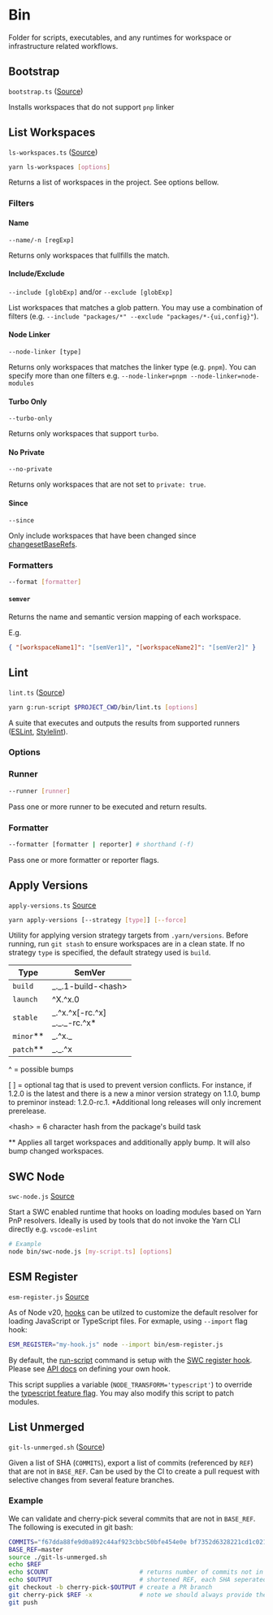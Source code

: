 # Bin

Folder for scripts, executables, and any runtimes for workspace or infrastructure related workflows.

## Bootstrap

`bootstrap.ts` ([Source](bootstrap.ts))

Installs workspaces that do not support `pnp` linker

## List Workspaces

`ls-workspaces.ts` ([Source](ls-workspaces.ts))

```sh
yarn ls-workspaces [options]
```

Returns a list of workspaces in the project. See options bellow.

### Filters

#### Name

`--name/-n [regExp]`

Returns only workspaces that fullfills the match.

#### Include/Exclude

`--include [globExp]` and/or `--exclude [globExp]`

List workspaces that matches a glob pattern. You may use a combination of filters (e.g. `--include "packages/*" --exclude "packages/*-{ui,config}"`).

#### Node Linker

`--node-linker [type]`

Returns only workspaces that matches the linker type (e.g. `pnpm`). You can specify more than one filters e.g. `--node-linker=pnpm --node-linker=node-modules`

#### Turbo Only

`--turbo-only`

Returns only workspaces that support `turbo`.

#### No Private

`--no-private`

Returns only workspaces that are not set to `private: true`.

#### Since

`--since`

Only include workspaces that have been changed since [changesetBaseRefs](https://yarnpkg.com/configuration/yarnrc#changesetBaseRefs).

### Formatters

```sh
--format [formatter]
```

#### `semver`

Returns the name and semantic version mapping of each workspace.

E.g.

```json
{ "[workspaceName1]": "[semVer1]", "[workspaceName2]": "[semVer2]" }
```

## Lint

`lint.ts` ([Source](lint.ts))

```sh
yarn g:run-script $PROJECT_CWD/bin/lint.ts [options]
```

A suite that executes and outputs the results from supported runners ([ESLint](utils/README.md#eslint), [Stylelint](../packages/stylelint-config/utils/runners.ts)).

### Options

### Runner

```sh
--runner [runner]
```

Pass one or more runner to be executed and return results.

### Formatter

```sh
--formatter [formatter | reporter] # shorthand (-f)
```

Pass one or more formatter or reporter flags.

## Apply Versions

`apply-versions.ts` [Source](apply-versions.ts)

```sh
yarn apply-versions [--strategy [type]] [--force]
```

Utility for applying version strategy targets from `.yarn/versions`. Before running, run `git stash` to ensure workspaces are in a clean state. If no strategy `type` is specified, the default strategy used is `build`.

| Type        | SemVer                                 |
| ----------- | -------------------------------------- |
| `build`     | \_.\_.1-build-\<hash\>                 |
| `launch`    | ^X.^x.0                                |
| `stable`    | \_.^x.^x[-rc.^x] <br> \_.\_.\_-rc.^x\* |
| `minor`\*\* | \_.^x.\_                               |
| `patch`\*\* | \_.\_.^x                               |

^ = possible bumps

[ ] = optional tag that is used to prevent version conflicts. For instance, if 1.2.0 is the latest and there is a new a minor version strategy on 1.1.0, bump to preminor instead: 1.2.0-rc.1. \*Additional long releases will only increment prerelease.

\<hash\> = 6 character hash from the package's build task

\*\* Applies all target workspaces and additionally apply bump. It will also bump changed workspaces.

## SWC Node

`swc-node.js` [Source](swc-node.js)

Start a SWC enabled runtime that hooks on loading modules based on Yarn PnP resolvers. Ideally is used by tools that do not invoke the Yarn CLI directly e.g. `vscode-eslint`

```sh
# Example
node bin/swc-node.js [my-script.ts] [options]
```

## ESM Register

`esm-register.js` [Source](esm-register.js)

As of Node v20, [hooks](https://nodejs.org/docs/latest-v20.x/api/module.html#customization-hooks) can be utilzed to customize the default resolver for loading JavaScript or TypeScript files. For exmaple, using `--import` flag hook:

```sh
ESM_REGISTER="my-hook.js" node --import bin/esm-register.js
```

By default, the [run-script](../DEVELOPMENT.md#main-project) command is setup with the [SWC register hook](../package.json#L13). Please see [API docs](https://nodejs.org/docs/latest-v20.x/api/module.html#customization-hooks) on defining your own hook.

This script supplies a variable (`NODE_TRANSFORM='typescript'`) to override the [typescript feature flag](https://nodejs.org/docs/latest-v23.x/api/process.html#processfeaturestypescript). You may also modify this script to patch modules.

## List Unmerged

`git-ls-unmerged.sh` ([Source](git-ls-unmerged.sh))

Given a list of SHA (`COMMITS`), export a list of commits (referenced by `REF`) that are not in `BASE_REF`. Can be used by the CI to create a pull request with selective changes from several feature branches.

### Example

We can validate and cherry-pick several commits that are not in `BASE_REF`. The following is executed in git bash:

```sh
COMMITS="f67dda88fe9d0a892c44af923cbbc50bfe454e0e bf7352d6328221cd1c02104c99f57faf5be54c7d" # possible commits
BASE_REF=master                                                                             # if not declared, uses `origin/main`
source ./git-ls-unmerged.sh
echo $REF
echo $COUNT                         # returns number of commits not in BASE_REF
echo $OUTPUT                        # shortened REF, each SHA seperated by '-'
git checkout -b cherry-pick-$OUTPUT # create a PR branch
git cherry-pick $REF -x             # note we should always provide the original SHA in the commit message. The 'x' arg will handle this.
git push
```
